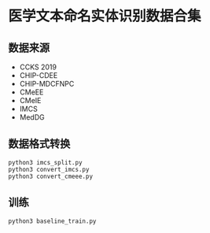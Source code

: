 # 医学文本命名实体识别数据合集



## 数据来源

- CCKS 2019
- CHIP-CDEE
- CHIP-MDCFNPC
- CMeEE
- CMeIE
- IMCS
- MedDG



## 数据格式转换

```shell
python3 imcs_split.py
python3 convert_imcs.py
python3 convert_cmeee.py
```



## 训练

```shell
python3 baseline_train.py
```

